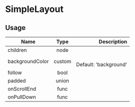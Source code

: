 <!-- 
This is an auto-generated markdown. 
You can change it in "src/layouts/SimpleLayout.js" and run build:docs to update this file.
-->
# SimpleLayout

## Usage
| Name        | Type           | Description  |
| ----------- |:--------------:| ------------:|
|children|node|
|backgroundColor|custom|<br>Default: 'background'
|follow|bool|
|padded|union|
|onScrollEnd|func|
|onPullDown|func|
